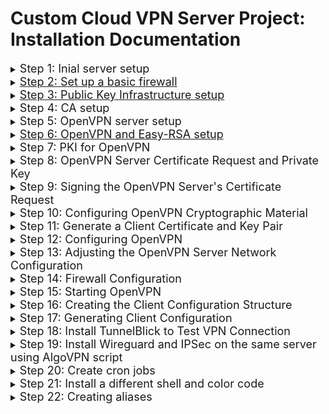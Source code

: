 # Custom Cloud VPN Server Project: Installation Documentation

<details>
<summary><font size="4">Step 1: Inial server setup</font></summary>

* Deactivate DigitalOcean account and create a new one
* Deploy a new Droplet to server as the Certificate Authority (CA) Server
    * CA Server IP address: 159.223.133.122
* Log in as root if not already
    * `ssh root@24.199.92.229`
* Create a new user and grant privileges
    * `adduser vy`
    * `usermod -aG sudo vy`
</details>


<details>
<summary><font size="4"><a href="https://www.digitalocean.com/community/tutorials/initial-server-setup-with-ubuntu-20-04">Step 2: Set up a basic firewall</a></font></summary>

* `ufw app list`
    * The UFW firewall will make sure only connections to certain service are allowed
* `ufw allow OpenSSH`
    * To make sure the firewall allows SSH connections 
* `ufw enable`
* `su - vy`
***
### Change the default ssh port to 41235
* `sudo ufw allow 41235`
* `sudo nano /etc/ssh/sshd_config`
* Search for `#Port 22` line
* Remove the `#` and change the port number to `41235`
* *Ctrl+X* to save and exit
* `sudo systemctl restart ssh`
* Ran into an error:
    * Command `ss -an | grep 41235` to verify that ssh is listening was not outputing anything
    * Then, the console was logged out and an *SSH Connection Lost* error message appeared
* Solved by:
    * Going to local machine's terminal
    * `ssh vy@24.199.92.229`
    * `sudo apt-get update`
    * `sudo apt-get install openssh-server`
    * `sudo systemctl start ssh`
        * To start the ssh service again
* Then re-ran the command `ss -an | grep 41235`
    * Verify that ssh is listening
* `exit`
* ssh back in using the command
    * `ssh vy@24.199.92.229 -p41235`
* `ufw status`
    * To see if SSH connections are still allowed
    * Currently, the firewall is blocking all connections except for SSH
* 

from own terminal, ssh into DO server
</details>

<details>
<summary><font size="4"><a href="https://www.digitalocean.com/community/tutorials/how-to-set-up-and-configure-a-certificate-authority-ca-on-ubuntu-20-04">Step 3: Public Key Infrastructure setup</a></font></summary>

* easy-rsa: a CA management tool used to generate a private key and public root certificate 
    * The public root certificate is used to sign requests from clients and servers
* Note: be logged in as the non-root sudo user
* `sudo apt update`
* `sudo apt install easy-rsa`
* `mkdir ~/easy-rsa`
    * Note: DO NOT use sudo going forward because the normal user should manage and inteact with the CA without needing elevated privileges
* Make a symbolic link so that updates to the easy-rsa is automatically reflected
    * `ln -s /usr/share/easy-rsa/* ~/easy-rsa/`
* `chmod 700 /home/vy/easy-rsa`
* Initialize the PKI inside the easy-rsa directory
    * `cd ~/easy-rsa`
    * `./easyrsa init-pki`
</details>

<details>
<summary><font size="4">Step 4: CA setup</font></summary>

* `nano vars`
    * Paste the following into the file:
    ```
    ~/easy-rsa/vars
    set_var EASYRSA_REQ_COUNTRY    "US"
    set_var EASYRSA_REQ_PROVINCE   "Hawaii"
    set_var EASYRSA_REQ_CITY       "Manoa"
    set_var EASYRSA_REQ_ORG        "ITM684"
    set_var EASYRSA_REQ_EMAIL      "bvt@hawaii.edu"
    set_var EASYRSA_REQ_OU         "Community"
    set_var EASYRSA_ALGO           "ec"
    set_var EASYRSA_DIGEST         "sha512"
    ```
* Save and exit
* `./easyrsa build-ca`
* Ran into an error:
    * vars folder duplicated in easy-rsa directory as well as in pki directory
* Solved by:
    * `mv vars vars1`
    * Renamed duplicated vars file in easy-rsa and kept vars file in pki
* Reran command `./easyrsa build-ca`
* Command Name: pressed *Enter* to accept default name
</details>

<details>
<summary><font size="4">Step 5: OpenVPN server setup</font></summary>

* `exit`
* Repeat steps 1 and 2 (except for deactivation of DigitalOcean account)
* OpenVPN Server IP address: 159.223.133.122
* Log in as root if not already
    * `ssh root@165.227.87.242`
* Create a new user and grant privileges
    * `adduser vy`
    * `usermod -aG sudo vy`
* Note: ran into similar error as before, resolved the same way
</details>

<details>
<summary><font size="4"><a href="https://www.digitalocean.com/community/tutorials/how-to-set-up-and-configure-an-openvpn-server-on-ubuntu-20-04">Step 6: OpenVPN and Easy-RSA setup</a></font></summary>

* Log in as non-root user on DO OpenVPN Server
    * `ssh vy@165.227.87.242 -p41235`
* `sudo apt update`
* `sudo apt install openvpn easy-rsa`
* `mkdir ~/easy-rsa`
* `ln -s /usr/share/easy-rsa/* ~/easy-rsa/`
* `sudo chown vy ~/easy-rsa`
* `sudo chown 700 ~/easy-rsa`
</details>

<details>
<summary><font size="4">Step 7: PKI for OpenVPN</font></summary>

* `cd ~/easy-rsa`
* `nano vars`
* Paste the following lines into the file:
    ```
    set_var EASYRSA_ALGO "ec"
    set_var EASYRSA_DIGEST "sha512"
    ```
* Save and exit
* `./easyrsa init-pki`
</details>

<details>
<summary><font size="4">Step 8: OpenVPN Server Certificate Request and Private Key</font></summary>

* `./easyrsa gen-req server nopass`
    * Call the `easyrsa` with the `gen-req` option followed by a Common Name for the machine 
    * To follow the tutorial, the CN will be `server`
    * The `nopass` option will make it so the request file is not password-protected
* Ran into the same error as Step 4:
    * vars folder duplicated in easy-rsa directory as well as in pki directory
* Solved by:
    * `mv vars vars1`
    * Renamed duplicated vars file in easy-rsa and kept vars file in pki
* Reran command `./easyrsa gen-req server nopass`
* Press *Enter* to accept the CN `server`
* A private key for the server and a certificate request file called `server.req` was created
* `cd ~`
* Copy the server key
    * `sudo cp /home/vy/easy-rsa/pki/private/server.key /etc/openvpn/server/`
</details>

<details>
<summary><font size="4">Step 9: Signing the OpenVPN Server's Certificate Request</font></summary>

* The CA Server needs to know about the OpenVPN Server's Certificate Request and validate it
* Use `scp` to copy the request to the CA for signing
    * `scp -P 41235 ~/easy-rsa/pki/reqs/server.req vy@24.199.92.229:/tmp`
***
* SSH into CA Server `ssh vy@24.199.92.229 -p41235`
* `cd ~/easy-rsa`
* Import the Certificate Request from the OpenVPN Server
    * `./easyrsa import-req /tmp/server.req server`
* `./easyrsa sign-req server server`
    * Sign the request by running the `easyrsa` script with `sign-req` option, the request type (can be `client` or `server`) followed by the CN
* Now, the `server.crt` file contains the OpenVPN server's public encryption key as well as a signature from the CA server
    * The signature tells anyone who trusts the CA server that they can also trust the OpenVPN server
* Copy the `server.crt` and `ca.crt` files from the CA Server to the OpenVPN Server
    * `scp -P 41235 pki/issued/server.crt vy@165.227.87.242:/tmp`
    * `scp -P 41235 pki/ca.crt vy@165.227.87.242:/tmp`
***
* SSH into the OpenVPN Server `ssh vy@165.227.87.242 -p41235`
* `sudo cp /tmp/{server.crt,ca.crt} /etc/openvpn/server`
</details>

<details>
<summary><font size="4">Step 10: Configuring OpenVPN Cryptographic Material</font></summary>

* Add an extra shared secret key that the server and all clients will use
* `cd ~/easy-rsa`
* `openvpn --genkey --secret ta.key`
    * A `ta.key` file is created
* `sudo cp ta.key /etc/openvpn/server`
</details>

<details>
<summary><font size="4">Step 11: Generate a Client Certificate and Key Pair</font></summary>

* Generate a single client key and cerficate pair to create a script that will automatically generate client configuration files containing all of the required keys and certificates
* `cd ~`
* `mkdir -p ~/client-configs/keys`
* `chmod -R 700 ~/client-configs`
* `cd ~/easy-rsa`
* `./easyrsa gen-req client1 nopass`
* Press *Enter* to confirm the default CN (`client1`)
* `cp pki/private/client1.key ~/client-configs/keys/`
    * Copy the certificate/key pair into the client-configs directory
* Transfer the `client1.req` file to the CA server
    * `scp -P 41235 pki/reqs/client1.req vy@24.199.92.229:/tmp`
***
* SSH into CA Server `ssh vy@24.199.92.229 -p41235`
* `cd ~/easy-rsa`
* Import the Certificate Request from the OpenVPN Server
    * `./easyrsa import-req /tmp/client1.req client1`
* `./easyrsa sign-req client client1`
    * Sign the request by running the `easyrsa` script with `sign-req` option, but this time, with the `client` request type followed by the CN 
* Now a client certificate file named `client1.crt` is created
* Transfer this file back to the OpenVPN Server
    * `scp -P 41235 pki/issued/client1.crt vy@165.227.87.242:/tmp`
***
* SSH into the OpenVPN Server `ssh vy@165.227.87.242 -p41235`
* Copy the client certificate
    * `cp /tmp/client1.crt ~/client-configs/keys/`
* Copy the `ca.crt` and `ta.key` files
    * `cp ~/easy-rsa/ta.key ~/client-configs/keys/`
    * `sudo cp /etc/openvpn/server/ca.crt ~/client-configs/keys/`
* Now, the server and client cetificates and keys are generated and stored in the OpenVPN Server
</details>

<details>
<summary><font size="4">Step 12: Configuring OpenVPN</font></summary>

* Copy a sample configuration file included in this software's documentation
    * `sudo cp /usr/share/doc/openvpn/examples/sample-config-files/server.conf /etc/openvpn/server/`
* `sudo nano /etc/openvpn/server/server.conf`
*  Change the Default Port and Protocol for the OpenVPN Server
    * Find the line `port 1194` and change to `443`
    * Find and uncomment `;proto tcp`
    * Find and comment `proto udp`
    * Find the `explicit-exit-notify` line (at the end of file) and change the value to `0`
* Diffie-Hellman Parameters 
    * Find and comment `dh dh2048.pem`
    * Add a new line after that line: `dh none`
* Push DNS Changes to Redirect All Traffic Through the VPN
    * Find and uncomment `;push "redirect-gateway def1 bypass-dhcp"` 
    * Uncomment the 2 lines below it `;push "dhcp-option DNS 208.67.222.222"` and `;push "dhcp-option DNS 208.67.220.220"`
* HMAC 
    * Find and comment `tls-auth ta.key 0 # This file is secret`
    * Add a new line after that line: `tls-crypt ta.key`
* Cryptographic Ciphers 
    * Find and comment `cipher AES-256-CBC`
    * Add a new line after that line: `cipher AES-256-GCM`
    * Add a new line after that line: `auth SHA256`
* Daemon Privileges
    * Find and uncomment `;user nobody`
    * Uncomment `;group nobody` and rename to `group nogroup`
* Save and exit
</details>

<details>
<summary><font size="4">Step 13: Adjusting the OpenVPN Server Network Configuration</font></summary>

* `sudo nano /etc/sysctl.conf`
* Add this line at the bottom of the file
    * `net.ipv4.ip_forward = 1`
* Save and exit
* To read the file and load new values for the current session: `sudo sysctl -p`
* Output shoud say: *net.ipv4.ip_forward = 1*
</details>

<details>
<summary><font size="4">Step 14: Firewall Configuration</font></summary>

* To allow OpenVPN through the firewall, masquerading needs to be enabled
    * Masquerading is an iptables concept that provides quick dynamic network address (NAT) to correctly route client connections
* Find the public network interface
    * `ip route list default`
* Look at and note the output and the interface:
    * *default via 165.227.80.1 dev eth0 proto static* 
    * Interface: *eth0*
* `sudo nano /etc/ufw/before.rules`
* Towards the top of the file, after the `#ufw-before-forward` line, add the following lines:
    ```
    # START OPENVPN RULES
    # NAT table rules
    *nat
    :POSTROUTING ACCEPT [0:0]
    # Allow traffic from OpenVPN client to eth0 (change to the interface you discovered!)
    -A POSTROUTING -s 10.8.0.0/8 -o eth0 -j MASQUERADE
    COMMIT
    # END OPENVPN RULES
    ```
    * This will set the default policy for the `POSTROUTING` chain in the `nat` table and masquerade any traffic coming from the VPN
    * If your interface is not eth0, replace it in the `-A POSROUTING` line
* Save and exit
* `sudo nano /etc/default/ufw`
* Find `DEFAULT_FORWARD_POLICY` and change the value from `DROP` to `ACCEPT`
    * This will tell ufw to allow forwarded packets by default too
* Save and exit
* `sudo ufw allow 443/tcp`
    * * Because we changed the port number and protocol earlier, we have to adjust the firewall to allow TCP traffic to port 443
* `sudo ufw allow OpenSSH`
* Disable and re-enable UFW to restart it and load the changes 
    * `sudo ufw disable`
    * `sudo ufw enable`
</details>

<details>
<summary><font size="4">Step 15: Starting OpenVPN</font></summary>

* Configure OpenVPN to start up at boot so you can connect to your VPN at any time as long as your server is running
    * `sudo systemctl -f enable openvpn-server@server.service`
* Start the OpenVPN service
    * `sudo systemctl start openvpn-server@server.service`
* Check to see that the OpenVPN service is active
    * `sudo systemctl status openvpn-server@server.service`
* *CTRL+C* to exit
</details>

<details>
<summary><font size="4">Step 16: Creating the Client Configuration Structure</font></summary>

* `mkdir -p ~/client-configs/files`
* Copy and example client configuration file into the directory to use as the base configuration
    * `cp /usr/share/doc/openvpn/examples/sample-config-files/client.conf ~/client-configs/base.conf`
* `nano ~/client-configs/base.conf`
* Change the Default Port and Protocol
    * Find the and uncomment  `;proto tcp` 
    * Find and comment `proto udp`
    * Find `remote my-server-1 1194`  
    * Change the port number to 443 and add in IP address of the OpenVPN Server
        * `remote 165.227.87.242 443`
* Daemon Privileges
    * Find and uncomment `;user nobody`
    * Uncomment `;group nobody` and rename to `group nogroup`
* Find the `ca ca.crt` line
* Comment it and the 2 lines that follow it 
* HMAC 
    * Find and comment `tls-auth ta.key 1`
* Cryptographic Ciphers 
    * Find and comment `cipher AES-256-CBC`
    * Add a new line after that line: `cipher AES-256-GCM`
    * Add a new line after that line: `auth SHA256`
* Anywhere in the file, add `key-direction 1`
* Add commented out lines to handle methods that Linux based VPN clients will use for DNS resolution
    * For client that do not use systemd-resolved to manage DNS  (clients who rely on the resolvconf utility to update DNS information)
        ```
        ; script-security 2
        ; up /etc/openvpn/update-resolv-conf
        ; down /etc/openvpn/update-resolv-conf
        ```
    * For clients that use systemd-resolved for DNS resolution
        ```
        ; script-security 2
        ; up /etc/openvpn/update-systemd-resolved
        ; down /etc/openvpn/update-systemd-resolved
        ; down-pre
        ; dhcp-option DOMAIN-ROUTE .
        ```
* Save and exit
* Create a script to compile your base configuration
    * `nano ~/client-configs/make_config.sh`
* Add the following content:
    ```
    #!/bin/bash
 
    # First argument: Client identifier
    
    KEY_DIR=~/client-configs/keys
    OUTPUT_DIR=~/client-configs/files
    BASE_CONFIG=~/client-configs/base.conf
    
    cat ${BASE_CONFIG} \
        <(echo -e '<ca>') \
        ${KEY_DIR}/ca.crt \
        <(echo -e '</ca>\n<cert>') \
        ${KEY_DIR}/${1}.crt \
        <(echo -e '</cert>\n<key>') \
        ${KEY_DIR}/${1}.key \
        <(echo -e '</key>\n<tls-crypt>') \
        ${KEY_DIR}/ta.key \
        <(echo -e '</tls-crypt>') \
        > ${OUTPUT_DIR}/${1}.ovpn
    ```
* Save and exit
* `chmod 700 ~/client-configs/make_config.sh`
</details>

<details>
<summary><font size="4">Step 17: Generating Client Configuration</font></summary>

* `cd ~/client-configs`
* `./make_config.sh client1`
    * To check that the command ran:
        * `ls ~/client-configs/files`
        * The output should be `client1.ovpn`
* Go to FileZilla
* Select SFTP
* Host: `165.227.87.242`
* Username: `vy`
* Password: *non-root user password*
* Port: `41235`

* client-configs > files > client1.ovpn
* Copy `client1.ovpn` to local machine
</details>

<details>
<summary><font size="4">Step 18: Install TunnelBlick to Test VPN Connection</font></summary>

* Install Tunnelblick from [here](https://tunnelblick.net/downloads.html)
* Follow the install prompts
* Towards the end, select *I have configuration files*
* In Finder, find the `client1.ovpn` file and drag it to the Tunnelblick icon on the top menu bar
* Click on the Tunnelblick icon
* Select *Connect client1*
***
* Disconnect from server
* Go to [ipleak.net](https://ipleak.net/) before 
* Should see IP address assigned by ISP
* Connect to TunnelBlick
* Refresh ipleak.net
* Should now see IP address of selected data center for VPN
</details>

<details>
<summary><font size="4">Step 19: Install Wireguard and IPSec on the same server using AlgoVPN script</font></summary>

* Follow instructions from [trailofbits](https://github.com/trailofbits/algo)
* Make sure that current directory is home `cd ~`
* `git clone https://github.com/trailofbits/algo.git`
* `sudo apt install -y --no-install-recommends python3-virtualenv`
* `cd algo`
    ```
    python3 -m virtualenv --python="$(command -v python3)" .env && 
    source .env/bin/activate && 
    python3 -m pip install -U pip virtualenv && 
    python3 -m pip install -r requirements.txt
    ```
* `nano config.cfg`
* Change Wireguard port to `53`
* Change ssh port to `41235`
* Edit names of users
* Save and exit
* `sudo ./algo`
* Select option 12
    * insert pic
* Answer the rest of the questions
* Press `ENTER` to start the install process
    * insert pic
* When asked for the IP address of your server, type `localhost`
***
Testing OpenVPN

</details>

<details>
<summary><font size="4">Step 20: Create cron jobs</font></summary>

* Follow instructions from [https://www.hostinger.com/tutorials/cron-job](https://www.hostinger.com/tutorials/cron-job)
* Create/Edit a crontab file: `crontab -e`
* See a list of active scheduled tasks: `crontab -l`
* Check for all updates and install them every 24 hours
    * `0 0 * * * apt-get update && apt-get upgrade -y`
    * Run command apt-get upgrade at mighnight (0 hrs and 0 mins) every day (* * * *)
* Send all failed login attempts to a file every hour
    * `0 * * * * grep 'Failed passwords' /var/log/auth.log > ~/faillog.txt`
    * Run grep command to search for Failed passwords lines in the auth.log file 
* Clear the faillog.txt file every day at midnight
    * `0 0 * * * > ~/faillog.txt`

</details>

<details>
<summary><font size="4">Step 21: Install a different shell and color code</font></summary>

* `sudo apt install zsh`
    * https://www.digitalocean.com/community/tutorials/how-to-install-z-shell-zsh-on-a-cloud-server
* `zsh` to switch shells
* `bash` to switch back to bash
* `ps -p $$` to display current shell name
***
* Colorizing a bash prompt: 
    * `nano ~/.bashrc`
    * Commented: `PS1="\[\e]0;${debian_chroot:+($debian_chroot)}\u@\h: \w\a\]$PS1"`
    * Pasted: 
        ```
        bold=$(tput bold)
        cyan=$(tput setaf 6)
        magenta=$(tput setaf 5)
        reset=$(tput sgr0)

        PS1="${bold}${cyan}\u@\h:${magenta}\w${reset}\$ "
        ```
    * Also pasted:
        * `export LS_COLORS='di=1;36:fi=1;33:ln=1;35:pi=1;31:so=1;32:do=1;45:bd=1;44:cd=1;43:su=1;41:sg=1;46:tw=1;42:ow=1;47:st=1;41:ex=1;32:'`
    * Save and exit
    * Reload console

* Colorizing a zsh prompt:
    * `nano ~/.zshrc`
    * Pasted: `PS1='%F{cyan}%1m%~%f '`
    * Save and exit
    * `source ~/.zshrc`
    * Prompt should now be cyan and bolded
</details>

<details>
<summary><font size="4">Step 22: Creating aliases</font></summary>

* bash: 
    * `nano ~/.bashrc`
    * Insert the following lines:
        * `alias c='clear'`
        * `alias ..='cd ..'`
        * `alias h='history'`
        * `alias update='sudo apt-get update && sudo apt-get upgrade'`
        * `alias ports='netstat -tulanp'`
    * Save and exit
    * Reload console
</details>

